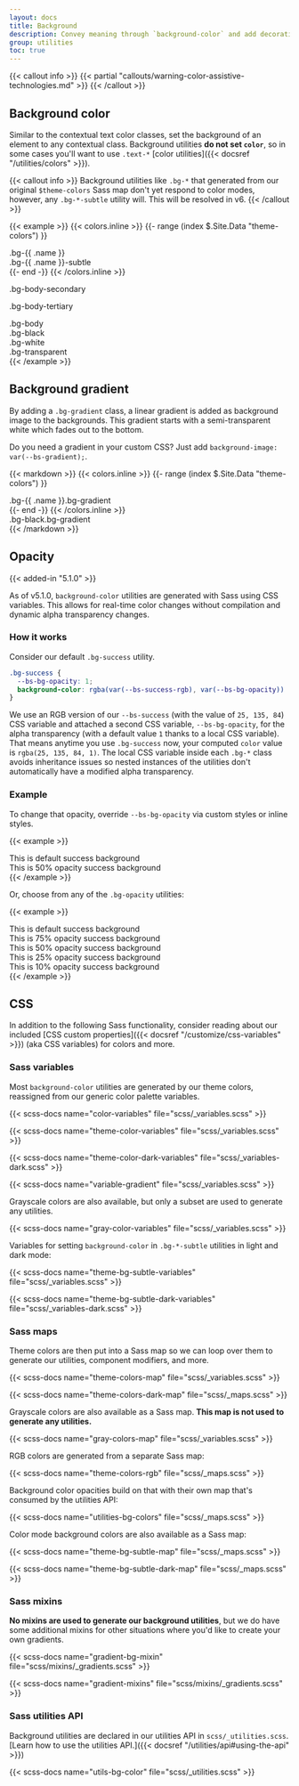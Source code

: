 ```yaml
---
layout: docs
title: Background
description: Convey meaning through `background-color` and add decoration with gradients.
group: utilities
toc: true
---
```


{{< callout info >}}
{{< partial "callouts/warning-color-assistive-technologies.md" >}}
{{< /callout >}}

## Background color

Similar to the contextual text color classes, set the background of an element to any contextual class. Background utilities **do not set `color`**, so in some cases you'll want to use `.text-*` [color utilities]({{< docsref "/utilities/colors" >}}).

{{< callout info >}}
Background utilities like `.bg-*` that generated from our original `$theme-colors` Sass map don't yet respond to color modes, however, any `.bg-*-subtle` utility will. This will be resolved in v6.
{{< /callout >}}

{{< example >}}
{{< colors.inline >}}
{{- range (index $.Site.Data "theme-colors") }}
<div class="p-3 mb-2 bg-{{ .name }}{{ if .contrast_color }} text-{{ .contrast_color }}{{ else }} text-white{{ end }}">.bg-{{ .name }}</div>
<div class="p-3 mb-2 bg-{{ .name }}-subtle text-emphasis-{{ .name }}">.bg-{{ .name }}-subtle</div>
{{- end -}}
{{< /colors.inline >}}
<p class="p-3 mb-2 bg-body-secondary">.bg-body-secondary</p>
<p class="p-3 mb-2 bg-body-tertiary">.bg-body-tertiary</p>

<div class="p-3 mb-2 bg-body text-body">.bg-body</div>
<div class="p-3 mb-2 bg-black text-white">.bg-black</div>
<div class="p-3 mb-2 bg-white text-dark">.bg-white</div>
<div class="p-3 mb-2 bg-transparent text-body">.bg-transparent</div>
{{< /example >}}

## Background gradient

By adding a `.bg-gradient` class, a linear gradient is added as background image to the backgrounds. This gradient starts with a semi-transparent white which fades out to the bottom.

Do you need a gradient in your custom CSS? Just add `background-image: var(--bs-gradient);`.

{{< markdown >}}
{{< colors.inline >}}
{{- range (index $.Site.Data "theme-colors") }}
<div class="p-3 mb-2 bg-{{ .name }} bg-gradient{{ with .contrast_color }} text-{{ . }}{{ else }} text-white{{ end }}">.bg-{{ .name }}.bg-gradient</div>
{{- end -}}
{{< /colors.inline >}}
<div class="p-3 mb-2 bg-black bg-gradient text-white">.bg-black.bg-gradient</div>
{{< /markdown >}}

## Opacity

{{< added-in "5.1.0" >}}

As of v5.1.0, `background-color` utilities are generated with Sass using CSS variables. This allows for real-time color changes without compilation and dynamic alpha transparency changes.

### How it works

Consider our default `.bg-success` utility.

```css
.bg-success {
  --bs-bg-opacity: 1;
  background-color: rgba(var(--bs-success-rgb), var(--bs-bg-opacity)) !important;
}
```

We use an RGB version of our `--bs-success` (with the value of `25, 135, 84`) CSS variable and attached a second CSS variable, `--bs-bg-opacity`, for the alpha transparency (with a default value `1` thanks to a local CSS variable). That means anytime you use `.bg-success` now, your computed `color` value is `rgba(25, 135, 84, 1)`. The local CSS variable inside each `.bg-*` class avoids inheritance issues so nested instances of the utilities don't automatically have a modified alpha transparency.

### Example

To change that opacity, override `--bs-bg-opacity` via custom styles or inline styles.

{{< example >}}
<div class="bg-success p-2 text-white">This is default success background</div>
<div class="bg-success p-2" style="--bs-bg-opacity: .5;">This is 50% opacity success background</div>
{{< /example >}}

Or, choose from any of the `.bg-opacity` utilities:

{{< example >}}
<div class="bg-success p-2 text-white">This is default success background</div>
<div class="bg-success p-2 text-white bg-opacity-75">This is 75% opacity success background</div>
<div class="bg-success p-2 text-dark bg-opacity-50">This is 50% opacity success background</div>
<div class="bg-success p-2 text-dark bg-opacity-25">This is 25% opacity success background</div>
<div class="bg-success p-2 text-dark bg-opacity-10">This is 10% opacity success background</div>
{{< /example >}}

## CSS

In addition to the following Sass functionality, consider reading about our included [CSS custom properties]({{< docsref "/customize/css-variables" >}}) (aka CSS variables) for colors and more.

### Sass variables

Most `background-color` utilities are generated by our theme colors, reassigned from our generic color palette variables.

{{< scss-docs name="color-variables" file="scss/_variables.scss" >}}

{{< scss-docs name="theme-color-variables" file="scss/_variables.scss" >}}

{{< scss-docs name="theme-color-dark-variables" file="scss/_variables-dark.scss" >}}

{{< scss-docs name="variable-gradient" file="scss/_variables.scss" >}}

Grayscale colors are also available, but only a subset are used to generate any utilities.

{{< scss-docs name="gray-color-variables" file="scss/_variables.scss" >}}

Variables for setting `background-color` in `.bg-*-subtle` utilities in light and dark mode:

{{< scss-docs name="theme-bg-subtle-variables" file="scss/_variables.scss" >}}

{{< scss-docs name="theme-bg-subtle-dark-variables" file="scss/_variables-dark.scss" >}}

### Sass maps

Theme colors are then put into a Sass map so we can loop over them to generate our utilities, component modifiers, and more.

{{< scss-docs name="theme-colors-map" file="scss/_variables.scss" >}}

{{< scss-docs name="theme-colors-dark-map" file="scss/_maps.scss" >}}

Grayscale colors are also available as a Sass map. **This map is not used to generate any utilities.**

{{< scss-docs name="gray-colors-map" file="scss/_variables.scss" >}}

RGB colors are generated from a separate Sass map:

{{< scss-docs name="theme-colors-rgb" file="scss/_maps.scss" >}}

Background color opacities build on that with their own map that's consumed by the utilities API:

{{< scss-docs name="utilities-bg-colors" file="scss/_maps.scss" >}}

Color mode background colors are also available as a Sass map:

{{< scss-docs name="theme-bg-subtle-map" file="scss/_maps.scss" >}}

{{< scss-docs name="theme-bg-subtle-dark-map" file="scss/_maps.scss" >}}

### Sass mixins

**No mixins are used to generate our background utilities**, but we do have some additional mixins for other situations where you'd like to create your own gradients.

{{< scss-docs name="gradient-bg-mixin" file="scss/mixins/_gradients.scss" >}}

{{< scss-docs name="gradient-mixins" file="scss/mixins/_gradients.scss" >}}

### Sass utilities API

Background utilities are declared in our utilities API in `scss/_utilities.scss`. [Learn how to use the utilities API.]({{< docsref "/utilities/api#using-the-api" >}})

{{< scss-docs name="utils-bg-color" file="scss/_utilities.scss" >}}
